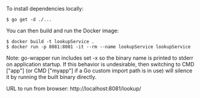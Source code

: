 To install dependencies locally:

    $ go get -d ./...

You can then build and run the Docker image:

    $ docker build -t lookupService .
    $ docker run -p 8081:8081 -it --rm --name lookupService lookupService

Note: go-wrapper run includes set -x so the binary name is printed to stderr on application startup. If this behavior is undesirable, then switching to CMD ["app"] (or CMD ["myapp"] if a Go custom import path is in use) will silence it by running the built binary directly.

URL to run from browser:
http://localhost:8081/lookup/<name>